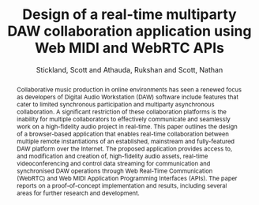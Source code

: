 ---
title: "Design of a real-time multiparty DAW collaboration application using Web MIDI and WebRTC APIs"
abstract: "Collaborative music production in online environments has seen a renewed focus as developers of Digital Audio Workstation (DAW) software include features that cater to limited synchronous participation and multiparty asynchronous collaboration. A significant restriction of these collaboration platforms is the inability for multiple collaborators to effectively communicate and seamlessly work on a high-fidelity audio project in real-time. This paper outlines the design of a browser-based application that enables real-time collaboration between multiple remote instantiations of an established, mainstream and fully-featured DAW platform over the Internet. The proposed application provides access to, and modification and creation of, high-fidelity audio assets, real-time videoconferencing and control data streaming for communication and synchronised DAW operations through Web Real-Time Communication (WebRTC) and Web MIDI Application Programming Interfaces (APIs). The paper reports on a proof-of-concept implementation and results, including several areas for further research and development."
address: "Trondheim, Norway"
booktitle: "Proceedings of the International Web Audio Conference"
editor: "Xambó, Anna and Martín, Sara R. and Roma, Gerard"
month: "December"
publisher: "NTNU"
series: "WAC '19"
pages: "59--64"
ID: "33"
author: "Stickland, Scott and Athauda, Rukshan  and Scott, Nathan"
webAuthor: "Scott Stickland, Rukshan  Athauda, Nathan Scott"
track: "Paper"
year: "2019"
tags: year2019
media: https://youtu.be/I7lMTjAupvM
pdflink: "/_data/papers/pdf/2019/2019_33.pdf"
ISSN: "2663-5844"
---